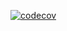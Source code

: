 [![codecov](https://codecov.io/github/tterwq/terleeva_ratnichenko/branch/move/graph/badge.svg?token=JFYT5BV3W6)](https://codecov.io/github/tterwq/terleeva_ratnichenko)
